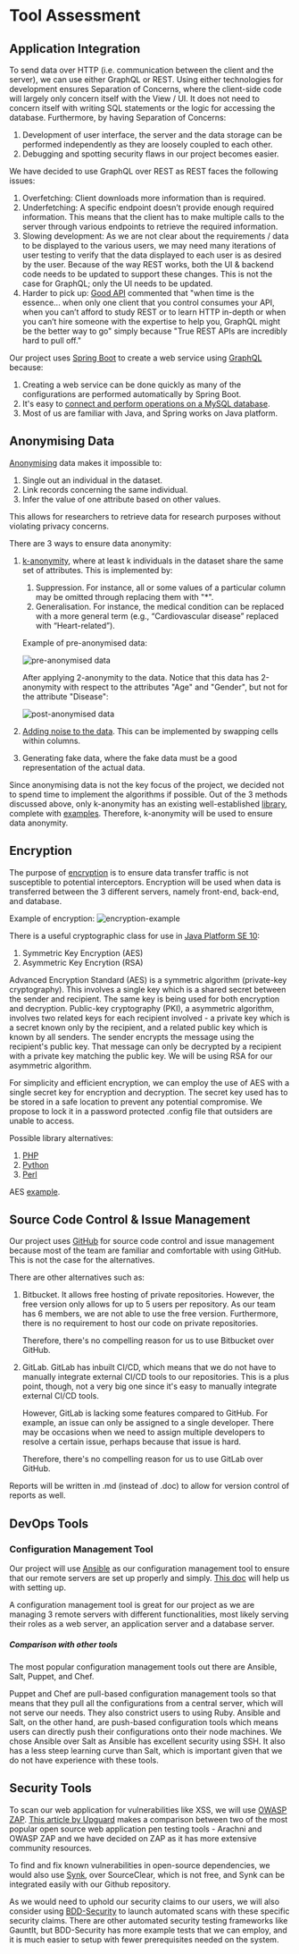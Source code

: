 # Tool Assessment

## Application Integration

To send data over HTTP (i.e. communication between the client and the server), we can use either GraphQL or REST. Using either technologies for development ensures Separation of Concerns, where the client-side code will largely only concern itself with the View / UI. It does not need to concern itself with writing SQL statements or the logic for accessing the database. Furthermore, by having Separation of Concerns: 
1. Development of user interface, the server and the data storage can be performed independently as they are loosely coupled to each other.
1. Debugging and spotting security flaws in our project becomes easier.

We have decided to use GraphQL over REST as REST faces the following issues:
1. Overfetching: Client downloads more information than is required.
1. Underfetching: A specific endpoint doesn’t provide enough required information. This means that the client has to make multiple calls to the server through various endpoints to retrieve the required information.
1. Slowing development: As we are not clear about the requirements / data to be displayed to the various users, we may need many iterations of user testing to verify that the data displayed to each user is as desired by the user. Because of the way REST works, both the UI & backend code needs to be updated to support these changes. This is not the case for GraphQL; only the UI needs to be updated.
1. Harder to pick up: [Good API](https://blog.goodapi.co/rest-vs-graphql-a-critical-review-5f77392658e7) commented that "when time is the essence... when only one client that you control consumes your API, when you can’t afford to study REST or to learn HTTP in-depth or when you can’t hire someone with the expertise to help you, GraphQL might be the better way to go" simply because "True REST APIs are incredibly hard to pull off."

Our project uses [Spring Boot](https://spring.io/projects/spring-boot) to create a web service using [GraphQL](https://www.baeldung.com/spring-graphql) because:
1. Creating a web service can be done quickly as many of the configurations are performed automatically by Spring Boot.
1. It's easy to [connect and perform operations on a MySQL database](https://dev.to/sambenskin/howto-integrate-a-mysql-database-into-your-java-spring-boot-graphql-service-26c).
1. Most of us are familiar with Java, and Spring works on Java platform.

## Anonymising Data

[Anonymising](http://kau.diva-portal.org/smash/get/diva2:1043735/FULLTEXT01.pdf) data makes it impossible to:
1. Single out an individual in the dataset. 
1. Link records concerning the same individual.
1. Infer the value of one attribute based on other values.

This allows for researchers to retrieve data for research purposes without violating privacy concerns.

There are 3 ways to ensure data anonymity:
1. [k-anonymity](https://en.wikipedia.org/wiki/K-anonymity), where at least k individuals in the dataset share the same set of attributes. This is implemented by:
    1. Suppression. For instance, all or some values of a particular column may be omitted through replacing them with "\*".
    1. Generalisation. For instance, the medical condition can be replaced with a more general term (e.g., “Cardiovascular disease” replaced with “Heart-related”).
    
    Example of pre-anonymised data:
    
    ![pre-anonymised data](https://github.com/IFS4205-2018-Sem1-Team1/first-report/raw/master/images/pre_anonymisation.png)
    
    After applying 2-anonymity to the data. Notice that this data has 2-anonymity with respect to the attributes "Age" and "Gender", but not for the attribute "Disease":
    
    ![post-anonymised data](https://github.com/IFS4205-2018-Sem1-Team1/first-report/raw/master/images/post_anonymisation.png)

1. [Adding noise to the data](https://link.springer.com/article/10.1186/s40537-017-0110-7). This can be implemented by swapping cells within columns.

1. Generating fake data, where the fake data must be a good representation of the actual data.

Since anonymising data is not the key focus of the project, we decided not to spend time to implement the algorithms if possible. Out of the 3 methods discussed above, only k-anonymity has an existing well-established [library](https://arx.deidentifier.org/overview/), complete with [examples](https://github.com/arx-deidentifier/arx/tree/master/src/example/org/deidentifier/arx/examples). Therefore, k-anonymity will be used to ensure data anonymity.

## Encryption

The purpose of [encryption](https://en.wikipedia.org/wiki/Encryption) is to ensure data transfer traffic is not susceptible to potential interceptors. Encryption will be used when data is transferred between the 3 different servers, namely front-end, back-end, and database.

Example of encryption:
![encryption-example](https://github.com/IFS4205-2018-Sem1-Team1/first-report/raw/master/images/public_key_encryption_keys.png)

There is a useful cryptographic class for use in [Java Platform SE 10](https://docs.oracle.com/javase/10/docs/api/javax/crypto/Cipher.html):
1. Symmetric Key Encryption (AES)
1. Asymmetric Key Encrytion (RSA)

Advanced Encryption Standard (AES) is a symmetric algorithm (private-key cryptography). This involves a single key which is a shared secret between the sender and recipient. The same key is being used for both encryption and decryption. Public-key cryptography (PKI), a asymmetric algorithm, involves two related keys for each recipient involved - a private key which is a secret known only by the recipient, and a related public key which is known by all senders. The sender encrypts the message using the recipient's public key. That message can only be decrypted by a recipient with a private key matching the public key. We will be using RSA for our asymmetric algorithm.

For simplicity and efficient encryption, we can employ the use of AES with a single secret key for encryption and decryption. The secret key used has to be stored in a safe location to prevent any potential compromise. We propose to lock it in a password protected .config file that outsiders are unable to access.

Possible library alternatives:
1. [PHP](http://php.net/manual/en/refs.crypto.php)
1. [Python](https://docs.python.org/3/library/crypto.html)
1. [Perl](https://perldoc.perl.org/functions/crypt.html)

AES [example](https://aesencryption.net/).

## Source Code Control & Issue Management

Our project uses [GitHub](https://github.com/IFS4205-2018-Sem1-Team1) for source code control and issue management because most of the team are familiar and comfortable with using GitHub. This is not the case for the alternatives.

There are other alternatives such as:
1. Bitbucket. It allows free hosting of private repositories. However, the free version only allows for up to 5 users per repository. As our team has 6 members, we are not able to use the free version. Furthermore, there is no requirement to host our code on private repositories. 

    Therefore, there's no compelling reason for us to use Bitbucket over GitHub.

1. GitLab. GitLab has inbuilt CI/CD, which means that we do not have to manually integrate external CI/CD tools to our repositories. This is a plus point, though, not a very big one since it's easy to manually integrate external CI/CD tools. 

    However, GitLab is lacking some features compared to GitHub. For example, an issue can only be assigned to a single developer. There may be occasions when we need to assign multiple developers to resolve a certain issue, perhaps because that issue is hard. 

    Therefore, there's no compelling reason for us to use GitLab over GitHub.

Reports will be written in .md (instead of .doc) to allow for version control of reports as well.

## DevOps Tools

### Configuration Management Tool

Our project will use [Ansible](https://www.ansible.com/) as our configuration management tool to ensure that our remote servers are set up properly and simply.  [This doc](https://docs.ansible.com/ansible/2.5/user_guide/intro_getting_started.html) will help us with setting up. 

A configuration management tool is great for our project as we are managing 3 remote servers with different functionalities, most likely serving their roles as a web server, an application server and a database server. 

##### Comparison with other tools
The most popular configuration management tools out there are Ansible, Salt, Puppet, and Chef. 

Puppet and Chef are pull-based configuration management tools so that means that they pull all the configurations from a central server, which will not serve our needs. They also constrict users to using Ruby. Ansible and Salt, on the other hand, are push-based configuration tools which means users can directly push their configurations onto their node machines. We chose Ansible over Salt as Ansible has excellent security using SSH. It also has a less steep learning curve than Salt, which is important given that we do not have experience with these tools. 

## Security Tools

To scan our web application for vulnerabilities like XSS, we will use [OWASP ZAP](https://www.zaproxy.org/). [This article by Upguard](https://www.upguard.com/articles/arachni-vs-owasp-zap) makes a comparison between two of the most popular open source web application pen testing tools - Arachni and OWASP ZAP and we have decided on ZAP as it has more extensive community resources. 

To find and fix known vulnerabilities in open-source dependencies, we would also use [Synk](https://github.com/Snyk/),  over SourceClear, which is not free, and Synk can be integrated easily with our Github repository.

As we would need to uphold our security claims to our users, we will also consider using [BDD-Security](https://www.continuumsecurity.net/bdd-security/) to launch automated scans with these specific security claims. There are other automated security testing frameworks like GauntIt, but BDD-Security has more example tests that we can employ, and it is much easier to setup with fewer prerequisites needed on the system. 
